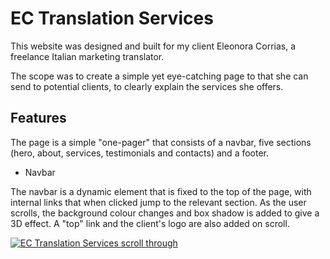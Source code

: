 # EC Translation Services

This website was designed and built for my client Eleonora Corrias, a freelance Italian marketing translator.

The scope was to create a simple yet eye-catching page to that she can send to potential clients, to clearly explain the services she offers.

## Features

The page is a simple "one-pager" that consists of a navbar, five sections (hero, about, services, testimonials and contacts) and a footer.

- Navbar

The navbar is a dynamic element that is fixed to the top of the page, with internal links that when clicked jump to the relevant section. As the user scrolls, the background colour changes and box shadow is added to give a 3D effect. A "top" link and the client's logo are also added on scroll.

[![EC Translation Services scroll through](https://img.youtube.com/vi/FOT6N8TPLiQ/0.jpg)](https://youtu.be/FOT6N8TPLiQ)
